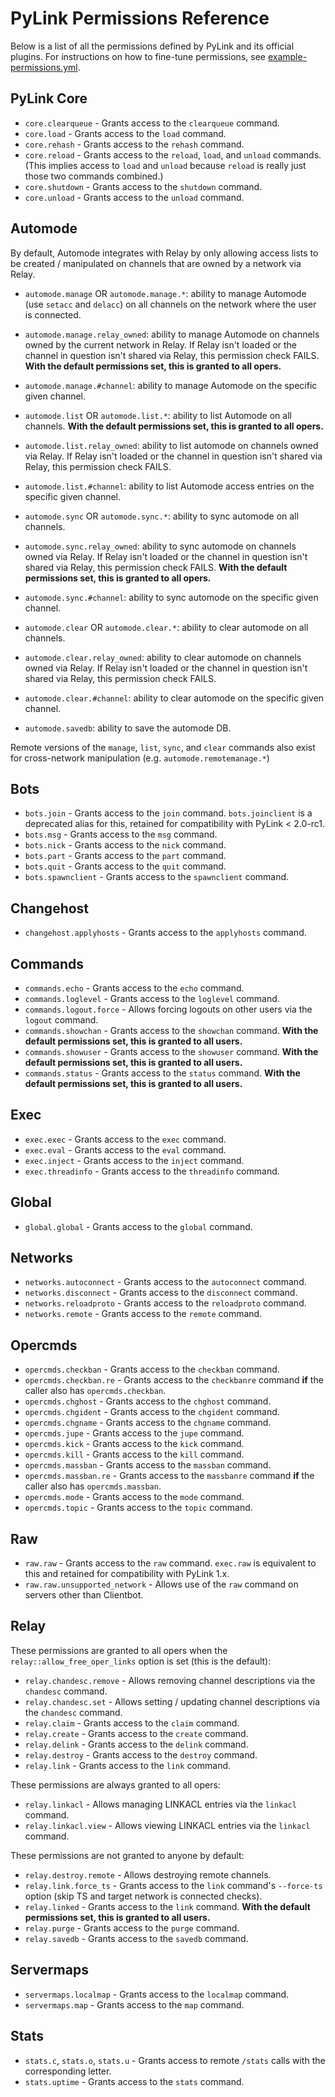 # PyLink Permissions Reference

Below is a list of all the permissions defined by PyLink and its official plugins. For instructions on how to fine-tune permissions, see [example-permissions.yml](../example-permissions.yml).

## PyLink Core
- `core.clearqueue` - Grants access to the `clearqueue` command.
- `core.load` - Grants access to the `load` command.
- `core.rehash` - Grants access to the `rehash` command.
- `core.reload` - Grants access to the `reload`, `load`, and `unload` commands. (This implies access to `load` and `unload` because `reload` is really just those two commands combined.)
- `core.shutdown` - Grants access to the `shutdown` command.
- `core.unload` - Grants access to the `unload` command.

## Automode

By default, Automode integrates with Relay by only allowing access lists to be created / manipulated on channels that are owned by a network via Relay.

- `automode.manage` OR `automode.manage.*`: ability to manage Automode (use `setacc` and `delacc`) on all channels on the network where the user is connected.
- `automode.manage.relay_owned`: ability to manage Automode on channels owned by the current network in Relay. If Relay isn't loaded or the channel in question isn't shared via Relay, this permission check FAILS. **With the default permissions set, this is granted to all opers.**
- `automode.manage.#channel`: ability to manage Automode on the specific given channel.

- `automode.list` OR `automode.list.*`: ability to list Automode on all channels. **With the default permissions set, this is granted to all opers.**
- `automode.list.relay_owned`: ability to list automode on channels owned via Relay. If Relay isn't loaded or the channel in question isn't shared via Relay, this permission check FAILS.
- `automode.list.#channel`: ability to list Automode access entries on the specific given channel.

- `automode.sync` OR `automode.sync.*`: ability to sync automode on all channels.
- `automode.sync.relay_owned`: ability to sync automode on channels owned via Relay. If Relay isn't loaded or the channel in question isn't shared via Relay, this permission check FAILS. **With the default permissions set, this is granted to all opers.**
- `automode.sync.#channel`: ability to sync automode on the specific given channel.

- `automode.clear` OR `automode.clear.*`: ability to clear automode on all channels.
- `automode.clear.relay_owned`: ability to clear automode on channels owned via Relay. If Relay isn't loaded or the channel in question isn't shared via Relay, this permission check FAILS.
- `automode.clear.#channel`: ability to clear automode on the specific given channel.

- `automode.savedb`: ability to save the automode DB.

Remote versions of the `manage`, `list`, `sync`, and `clear` commands also exist for cross-network manipulation (e.g. `automode.remotemanage.*`)

## Bots

- `bots.join` - Grants access to the `join` command. `bots.joinclient` is a deprecated alias for this, retained for compatibility with PyLink < 2.0-rc1.
- `bots.msg` - Grants access to the `msg` command.
- `bots.nick` - Grants access to the `nick` command.
- `bots.part` - Grants access to the `part` command.
- `bots.quit` - Grants access to the `quit` command.
- `bots.spawnclient` - Grants access to the `spawnclient` command.

## Changehost

- `changehost.applyhosts` - Grants access to the `applyhosts` command.

## Commands
- `commands.echo` - Grants access to the `echo` command.
- `commands.loglevel` - Grants access to the `loglevel` command.
- `commands.logout.force` - Allows forcing logouts on other users via the `logout` command.
- `commands.showchan` - Grants access to the `showchan` command. **With the default permissions set, this is granted to all users.**
- `commands.showuser` - Grants access to the `showuser` command. **With the default permissions set, this is granted to all users.**
- `commands.status` - Grants access to the `status` command. **With the default permissions set, this is granted to all users.**

## Exec
- `exec.exec` - Grants access to the `exec` command.
- `exec.eval` - Grants access to the `eval` command.
- `exec.inject` - Grants access to the `inject` command.
- `exec.threadinfo` - Grants access to the `threadinfo` command.

## Global
- `global.global` - Grants access to the `global` command.

## Networks
- `networks.autoconnect` - Grants access to the `autoconnect` command.
- `networks.disconnect` - Grants access to the `disconnect` command.
- `networks.reloadproto` - Grants access to the `reloadproto` command.
- `networks.remote` - Grants access to the `remote` command.

## Opercmds
- `opercmds.checkban` - Grants access to the `checkban` command.
- `opercmds.checkban.re` - Grants access to the `checkbanre` command **if** the caller also has `opercmds.checkban`.
- `opercmds.chghost` - Grants access to the `chghost` command.
- `opercmds.chgident` - Grants access to the `chgident` command.
- `opercmds.chgname` - Grants access to the `chgname` command.
- `opercmds.jupe` - Grants access to the `jupe` command.
- `opercmds.kick` - Grants access to the `kick` command.
- `opercmds.kill` - Grants access to the `kill` command.
- `opercmds.massban` - Grants access to the `massban` command.
- `opercmds.massban.re` - Grants access to the `massbanre` command **if** the caller also has `opercmds.massban`.
- `opercmds.mode` - Grants access to the `mode` command.
- `opercmds.topic` - Grants access to the `topic` command.

## Raw
- `raw.raw` - Grants access to the `raw` command. `exec.raw` is equivalent to this and retained for compatibility with PyLink 1.x.
- `raw.raw.unsupported_network` - Allows use of the `raw` command on servers other than Clientbot.

## Relay
These permissions are granted to all opers when the `relay::allow_free_oper_links` option is set (this is the default):

- `relay.chandesc.remove` - Allows removing channel descriptions via the `chandesc` command.
- `relay.chandesc.set` - Allows setting / updating channel descriptions via the `chandesc` command.
- `relay.claim` - Grants access to the `claim` command.
- `relay.create` - Grants access to the `create` command.
- `relay.delink` - Grants access to the `delink` command.
- `relay.destroy` - Grants access to the `destroy` command.
- `relay.link` - Grants access to the `link` command.

These permissions are always granted to all opers:
- `relay.linkacl` - Allows managing LINKACL entries via the `linkacl` command.
- `relay.linkacl.view` - Allows viewing LINKACL entries via the `linkacl` command.

These permissions are not granted to anyone by default:
- `relay.destroy.remote` - Allows destroying remote channels.
- `relay.link.force_ts` - Grants access to the `link` command's `--force-ts` option (skip TS and target network is connected checks).
- `relay.linked` - Grants access to the `link` command. **With the default permissions set, this is granted to all users.**
- `relay.purge` - Grants access to the `purge` command.
- `relay.savedb` - Grants access to the `savedb` command.

## Servermaps
- `servermaps.localmap` - Grants access to the `localmap` command.
- `servermaps.map` - Grants access to the `map` command.

## Stats
- `stats.c`, `stats.o`, `stats.u` - Grants access to remote `/stats` calls with the corresponding letter.
- `stats.uptime` - Grants access to the `stats` command.
